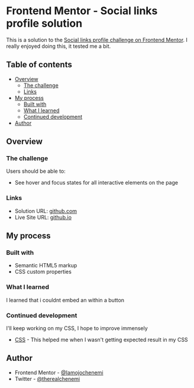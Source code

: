 # Frontend Mentor - Social links profile solution

This is a solution to the [Social links profile challenge on Frontend Mentor](https://www.frontendmentor.io/challenges/social-links-profile-UG32l9m6dQ). I really enjoyed doing this, it tested me a bit.

## Table of contents

- [Overview](#overview)
  - [The challenge](#the-challenge)
  - [Links](#links)
- [My process](#my-process)
  - [Built with](#built-with)
  - [What I learned](#what-i-learned)
  - [Continued development](#continued-development)
- [Author](#author)

## Overview

### The challenge

Users should be able to:

- See hover and focus states for all interactive elements on the page

### Links

- Solution URL: [github.com](https://github.com/Iamojochenemi/Social-links-profile.git)
- Live Site URL: [github.io](https://iamojochenemi.github.io/Social-links-profile/)

## My process

### Built with

- Semantic HTML5 markup
- CSS custom properties

### What I learned

I learned that i couldnt embed an <a> within a button

### Continued development

I'll keep working on my CSS, I hope to improve immensely

- [CSS](https://www.w3chools.com) - This helped me when I wasn't getting expected result in my CSS

## Author

- Frontend Mentor - [@Iamojochenemi](https://www.frontendmentor.io/profile/Iamojochenemi)
- Twitter - [@therealchenemi](https://www.twitter.com/therealchenemi)
